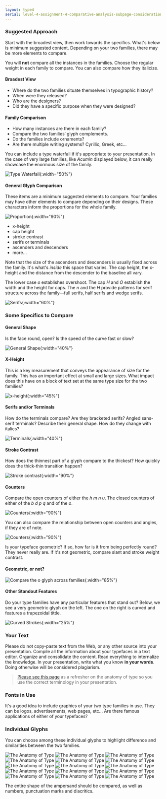 ```yaml
---
layout: type4
serial: level-4-assignment-4-comparative-analysis-subpage-considerations
---
```

### Suggested Approach

Start with the broadest view, then work towards the specifics. What's below is minimum suggested content. Depending on your two families, there may be more elements to compare.

You will **not** compare all the instances in the families. Choose the regular weight in each family to compare. You can also compare how they italicize.

#### Broadest View

<ul class="hasBullets">
	<li>Where do the two families situate themselves in typographic history?</li>
	<li>When were they released?</li>
	<li>Who are the designers?</li>
	<li>Did they have a specific purpose when they were designed?</li>
</ul>

#### Family Comparison

<ul class="hasBullets">
	<li>How many instances are there in each family?</li>
	<li>Compare the two families‘ glyph complements.</li>
	<li>Do the families include ornaments?</li>
	<li>Are there multiple writing systems? Cyrillic, Greek, etc…</li>
</ul>

You can include a type waterfall if it's appropriate to your presentation. In the case of very large families, like *Acumin* displayed below, it can really showcase the enormous size of the family.

![Type Waterfall]({{site.url}}/svg/comparative-analysis/type-waterfall.svg){:width="50%"}

#### General Glyph Comparison

These items are a minimum suggested elements to compare. Your families may have other elements to compare depending on their designs. These characters inform the proportions for the whole family.

![Proportion]({{site.url}}/svg/comparative-analysis/general-comparison.svg){:width="90%"}

<ul class="hasBullets columns3">
	<li>x-height</li>
	<li>cap height</li>
	<li>stroke contrast</li>
	<li>serifs or terminals</li>
	<li>ascenders and descenders</li>
	<li>more…</li>
</ul>

Note that the size of the ascenders and descenders is usually fixed across the family. It's what's *inside* this space that varies. The cap height, the x-height and the distance from the descender to the baseline all vary.

The lower case *o* establishes overshoot. The cap *H* and *O* establish the width and the height for caps. The *n* and the *H* provide patterns for serif structure across the family—full serifs, half serifs and wedge serifs.

![Serifs]({{site.url}}/svg/comparative-analysis/serifs.svg){:width="60%"}

### Some Specifics to Compare

#### General Shape

Is the face round, open? Is the speed of the curve fast or slow?

![General Shape]({{site.url}}/svg/comparative-analysis/general-shape.svg){:width="40%"}

#### X-Height

This is a key measurement that conveys the appearance of size for the family. This has an important effect at small and large sizes. What impact does this have on a block of text set at the same type size for the two families?

![x-height]({{site.url}}/svg/comparative-analysis/nx-x-height.svg){:width="45%"}

#### Serifs and/or Terminals

How do the terminals compare? Are they bracketed serifs? Angled sans-serif terminals? Describe their general shape. How do they change with italics?

![Terminals]({{site.url}}/svg/comparative-analysis/terminals.svg){:width="40%"}

#### Stroke Contrast

How does the thinnest part of a glyph compare to the thickest? How quickly does the thick-thin transition happen?

![Stroke contrast]({{site.url}}/svg/comparative-analysis/stroke-contrast.svg){:width="90%"}

#### Counters

Compare the open counters of either the *h m n u*. The closed counters of either of the *b d p q* and of the *o*.

![Counters]({{site.url}}/svg/comparative-analysis/counters.svg){:width="90%"}

You can also compare the relationship between open counters and angles, if they are of note.

![Counters]({{site.url}}/svg/comparative-analysis/counters-v.svg){:width="90%"}

Is your typeface geometric? If so, how far is it from being perfectly round? They never really are. If it's not geometric, compare slant and stroke weight contrast.

#### Geometric, or not?

![Compare the o glyph across families]({{site.url}}/svg/comparative-analysis/o.svg){:width="85%"}

#### Other Standout Features

Do your type families have any particular features that stand out? Below, we see a very geometric glyph on the left. The one on the right is curved and features a trapezoidal tittle.

![Curved Strokes]({{site.url}}/svg/comparative-analysis/standount-features.svg){:width="25%"}

### Your Text

Please do not copy-paste text from the Web, or any other source into your presentation. Compile all the information about your typefaces in a text editor. Organize and consolidate the content. Read everything to internalize the knowledge. In your presentation, write what you know **in your words**. Doing otherwise will be considered plagiarism.

> [Please see this page](/kb/anatomy-of-type.html) as a refresher on the anatomy of type so you use the correct terminology in your presentation.

### Fonts in Use

It's a good idea to include graphics of your two type families in use. They can be logos, advertisements, web pages, etc… Are there famous applications of either of your typefaces?

### Individual Glyphs

You can choose among these individual glyphs to highlight difference and similarities between the two families.

<img class="inline-30-percent" alt="The Anatomy of Type" src="{{site.url}}/svg/comparative-analysis/01.svg">
<img class="inline-30-percent" alt="The Anatomy of Type" src="{{site.url}}/svg/comparative-analysis/02.svg">
<img class="inline-30-percent" alt="The Anatomy of Type" src="{{site.url}}/svg/comparative-analysis/03.svg">
<img class="inline-30-percent" alt="The Anatomy of Type" src="{{site.url}}/svg/comparative-analysis/04.svg">
<img class="inline-30-percent" alt="The Anatomy of Type" src="{{site.url}}/svg/comparative-analysis/05.svg">
<img class="inline-30-percent" alt="The Anatomy of Type" src="{{site.url}}/svg/comparative-analysis/06.svg">
<img class="inline-30-percent" alt="The Anatomy of Type" src="{{site.url}}/svg/comparative-analysis/07.svg">
<img class="inline-30-percent" alt="The Anatomy of Type" src="{{site.url}}/svg/comparative-analysis/08.svg">
<img class="inline-30-percent" alt="The Anatomy of Type" src="{{site.url}}/svg/comparative-analysis/09.svg">
<img class="inline-30-percent" alt="The Anatomy of Type" src="{{site.url}}/svg/comparative-analysis/10.svg">
<img class="inline-30-percent" alt="The Anatomy of Type" src="{{site.url}}/svg/comparative-analysis/11.svg">
<img class="inline-30-percent" alt="The Anatomy of Type" src="{{site.url}}/svg/comparative-analysis/12.svg">
<img class="inline-30-percent" alt="The Anatomy of Type" src="{{site.url}}/svg/comparative-analysis/13.svg">
<img class="inline-30-percent" alt="The Anatomy of Type" src="{{site.url}}/svg/comparative-analysis/14.svg">
<img class="inline-30-percent" alt="The Anatomy of Type" src="{{site.url}}/svg/comparative-analysis/15.svg">


The entire shape of the ampersand should be compared, as well as numbers, punctuation marks and diacritics.

